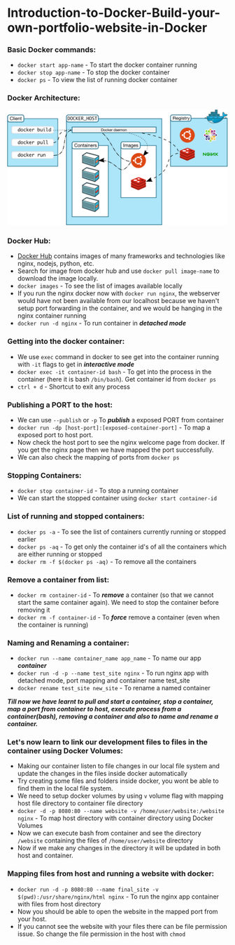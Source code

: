 # Introduction-to-Docker-Build-your-own-portfolio-website-in-Docker

### Basic Docker commands:
- `docker start app-name` - To start the docker container running
- `docker stop app-name` - To stop the docker container
- `docker ps` - To view the list of running docker container  

### Docker Architecture:
![](https://raw.githubusercontent.com/mr0a/Introduction-to-Docker-Build-your-own-portfolio-website-in-Docker/master/docker_architecture.svg)

### Docker Hub:
- [Docker Hub](hub.docker.com) contains images of many frameworks and technologies like nginx, nodejs, python, etc.
- Search for image from docker hub and use `docker pull image-name` to download the image locally.
- `docker images` - To see the list of images available locally
- If you run the nginx docker now with `docker run nginx`, the webserver would have not been available from our localhost because we haven't setup port forwarding in the container, and we would be hanging in the nginx container running
- `docker run -d nginx` - To run container in ***detached mode***

### Getting into the docker container:
- We use `exec` command in docker to see get into the container running with `-it` flags to get in ***interactive mode***
- `docker exec -it container-id bash` - To get into the process in the container (here it is bash `/bin/bash`). Get container id from `docker ps`
- `ctrl + d` - Shortcut to exit any process

### Publishing a PORT to the host:
- We can use `--publish` or `-p` To ***publish*** a exposed PORT from container
- `docker run -dp [host-port]:[exposed-container-port]` - To map a exposed port to host port.
- Now check the host port to see the nginx welcome page from docker. If you get the nginx page then we have mapped the port successfully.
- We can also check the mapping of ports from `docker ps`

### Stopping Containers:
- `docker stop container-id` - To stop a running container
- We can start the stopped container using `docker start container-id`

### List of running and stopped containers:
- `docker ps -a` - To see the list of containers currently running or stopped earlier
- `docker ps -aq` - To get only the container id's of all the containers which are either running or stopped
- `docker rm -f $(docker ps -aq)` - To remove all the containers

### Remove a container from list:
- `docker rm container-id` - To ***remove*** a container (so that we cannot start the same container again). We need to stop the container before removing it
- `docker rm -f container-id` - To ***force*** remove a container (even when the container is running)

### Naming and Renaming a container:
- `docker run --name container_name app_name` -  To name our app ***container***
- `docker run -d -p --name test_site nginx` - To run nginx app with detached mode, port mapping and container name test_site
- `docker rename test_site new_site` - To rename a named container

***Till now we have learnt to pull and start a container, stop a container, map a port from container to host, execute process from a container(bash), removing a container and also to name and rename a container.***

### Let's now learn to link our development files to files in the container using Docker Volumes:
- Making our container listen to file changes in our local file system and update the changes in the files inside docker automatically
- Try creating some files and folders inside docker, you wont be able to find them in the local file system.
- We need to setup docker volumes by using `v` volume flag with mapping host file directory to container file directory
- `docker -d -p 8080:80 --name website -v /home/user/website:/website nginx` - To map host directory with container directory using Docker Volumes
- Now we can execute bash from container and see the directory `/website` containing the files of `/home/user/website` directory
- Now if we make any changes in the directory it will be updated in both host and container.

### Mapping files from host and running a website with docker:
- `docker run -d -p 8080:80 --name final_site -v $(pwd):/usr/share/nginx/html nginx` - To run the nginx app container with files from host directory
- Now you should be able to open the website in the mapped port from your host.
- If you cannot see the website with your files there can be file permission issue. So change the file permission in the host with `chmod`
